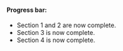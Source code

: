 #### Progress bar:

- Section 1 and 2 are now complete.
- Section 3 is now complete.
- Section 4 is now complete.
